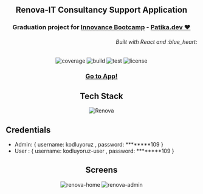 <h2 align="center">Renova-IT Consultancy Support Application</h2>

<h3 align="center">Graduation project for 
  <a href="https://github.com/kodin21" alt="Kodin Bootcamp">Innovance Bootcamp</a>
  - 
  <a href="https://patika.dev" alt="Patika.dev">Patika.dev ❤️ </a>  
</h3>

<h6 align="right"> Built with React and :blue_heart: </h6>

<div align="center">
  <img src="https://img.shields.io/badge/coverage-93%25-brightgreen" alt="coverage" />
  <img src="https://img.shields.io/badge/build-passing-brightgreen" alt="build" />
  <img src="https://img.shields.io/badge/test-passing-brightgreen" alt="test" />
  <img src="https://img.shields.io/badge/license-MIT-blue" alt="license" />
</div>

<h3 align="center"><a href="https://renova-it.netlify.app">Go to App!</a></h3>

<h2 align="center">Tech Stack</h2>

<div align="center">
  <img src="https://i.ibb.co/wSpMcwx/Renova.png" alt="Renova" border="0" />
</div>

## Credentials

- Admin: { username: kodluyoruz , password: **\*\*\*\***109 }
- User : { username: kodluyoruz-user , password: **\*\*\*\***109 }

<h2 align="center">Screens</h2>

<div align="center">
  <img src="https://i.ibb.co/MPKyHph/renova-home.png" alt="renova-home" border="0" />
  <img src="https://i.ibb.co/zsc5Dyn/renova-admin.png" alt="renova-admin" border="0" />
</div>
